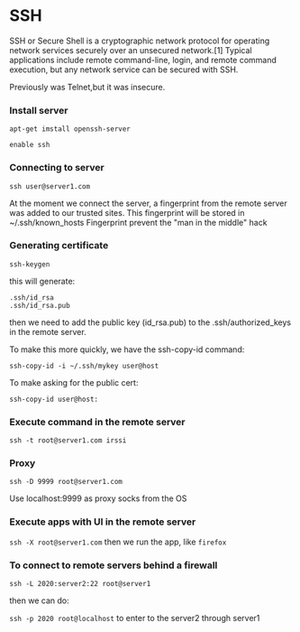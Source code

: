 # SSH

SSH or Secure Shell is a cryptographic network protocol for operating network services securely over an unsecured network.[1] Typical applications include remote command-line, login, and remote command execution, but any network service can be secured with SSH.

Previously was Telnet,but it was insecure.


### Install server

`apt-get imstall openssh-server`

`enable ssh`

### Connecting to server

`ssh user@server1.com`

At the moment we connect the server, a fingerprint from the remote server was added to our trusted sites.
This fingerprint will be stored in ~/.ssh/known_hosts
Fingerprint prevent the "man in the middle" hack

### Generating certificate

`ssh-keygen`

this will generate:

```
.ssh/id_rsa 
.ssh/id_rsa.pub
```

then we need to add the public key (id_rsa.pub) to the .ssh/authorized_keys in the remote server.

To make this more quickly, we have the ssh-copy-id command:

`ssh-copy-id -i ~/.ssh/mykey user@host`

To make asking for the public cert:

`ssh-copy-id user@host:`

### Execute command in the remote server

`ssh -t root@server1.com irssi`

### Proxy

`ssh -D 9999 root@server1.com`

Use localhost:9999 as proxy socks from the OS

### Execute apps with UI in the remote server

`ssh -X root@server1.com` then we run the app, like `firefox`

### To connect to remote servers behind a firewall

`ssh -L 2020:server2:22 root@server1`

then we can do:

`ssh -p 2020 root@localhost` to enter to the server2 through server1
